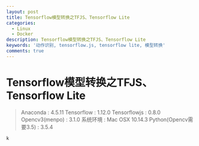```yaml
---
layout: post
title: Tensorflow模型转换之TFJS、Tensorflow Lite
categories:
  - Linux
  - Docker
description: Tensorflow模型转换之TFJS、Tensorflow Lite
keywords: '动作识别, tensorflow.js, tensorflow lite, 模型转换'
comments: true
---
```


# Tensorflow模型转换之TFJS、Tensorflow Lite

> Anaconda : 4.5.11
Tensorflow : 1.12.0
Tensorflowjs : 0.8.0
Opencv3(menpo) : 3.1.0 
系统环境 : Mac OSX 10.14.3
Python(Opencv需要3.5) : 3.5.4 


```
k
```






